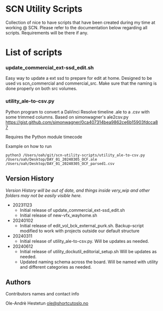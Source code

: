 # SCN Utility Scripts
Collection of nice to have scripts that have been created during my time at working @ SCN.
Please refer to the documentation below regarding all scripts. Requirements will be there if any.

# List of scripts

### update_commercial_ext-ssd_edit.sh

Easy way to update a ext ssd to prepare for edit at home. Designed to be used vs scn_commercial and commercial_src.
Make sure that the naming is done properly on both src volumes.

### utility_ale-to-csv.py

Python program to convert a DaVinci Resolve timeline .ale to a .csv with some trimmed columns.
Based on simonwagner's ale2csv.py https://gist.github.com/simonwagner/0ca407314bea9862ce6b15903fdcca87

Requires the Python module timecode

Example on how to run

`python3 /Users/oah/git/scn-utility-scripts/utility_ale-to-csv.py /Users/oah/Desktop/DAY_01_20240305_OCF.ale /Users/oah/Desktop/DAY_01_20240305_OCF_parsed1.csv`


## Version History
_Version History will be out of date, and things inside _very_wip and other folders may not be easily visible here.__
* 20231123
    * Initial release of update_commercial_ext-ssd_edit.sh
    * Initial release of new-vfx_wayhome.sh
 * 20240102
    * Initial release of edit_vol_bck_external_purk.sh. Backup-script modified to work with projects outside our default structure
 * 20240311
    * Initial release of utility_ale-to-csv.py. Will be updates as needed.
 * 20240612
    * Initial release of utility_dockutil_editorial_setup.sh Will be updates as needed.
    * Updated naming schema across the board. Will be named with utility and different categories as needed.
    
## Authors

Contributors names and contact info

Ole-Andrè Hestetun  ole@shortcutoslo.no
